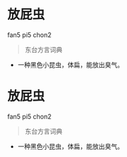# 放屁虫
fan5 pi5 chon2
> 东台方言词典
- 一种黑色小昆虫，体扁，能放出臭气。

# 放屁虫
fan5 pi5 chon2
> 东台方言词典
- 一种黑色小昆虫，体扁，能放出臭气。
